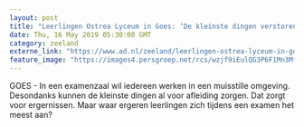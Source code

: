 ```yaml
---
layout: post
title: "Leerlingen Ostrea Lyceum in Goes: ‘De kleinste dingen verstoren rust tijdens examens’"
date: Thu, 16 May 2019 05:30:00 GMT
category: zeeland
externe_link: "https://www.ad.nl/zeeland/leerlingen-ostrea-lyceum-in-goes-de-kleinste-dingen-verstoren-rust-tijdens-examens~a53b0de3/"
feature_image: "https://images4.persgroep.net/rcs/wzjf9iEulQG3P6F1Mn3MfbU6AZE/diocontent/148242558/_fitwidth/400/?appId=21791a8992982cd8da851550a453bd7f&quality=0.7"
---
```


GOES - In een examenzaal wil iedereen werken in een muisstille omgeving. Desondanks kunnen de kleinste dingen al voor afleiding zorgen. Dat zorgt voor ergernissen. Maar waar ergeren leerlingen zich tijdens een examen het meest aan?
